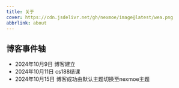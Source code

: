 ```yaml
---
title: 关于
cover: https://cdn.jsdelivr.net/gh/nexmoe/image@latest/wea.png
abbrlink: about
---
```


## 博客事件轴

- 2024年10月9日 博客建立
- 2024年10月11日 cs188结课
- 2024年10月15日 博客成功由默认主题切换至nexmoe主题

